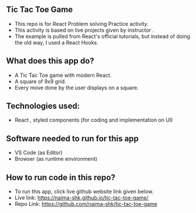 ## Tic Tac Toe Game
- This repo is for React Problem solving Practice activity.
- This activity is based on  live projects given by instructor .
- The example is pulled from React's official tutorials, but instead of doing the old way, I used a React Hooks.


## What does this app do?
- A Tic Tac Toe game with modern React. 
-  A square of  9x9 grid.
- Every move done by the user displays on a square.

## Technologies used:
- React , styled components (for coding and implementation on UI)
## Software needed to run for this app
- VS Code (as Editor)
- Browser (as runtime environment)
## How to run code in this repo?
- To run this app, click live github website link given below.
- Live link: https://naima-shk.github.io/tic-tac-toe-game/
- Repo Link: https://github.com/naima-shk/tic-tac-toe-game
